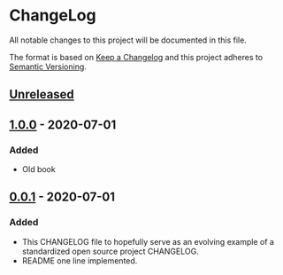 # ChangeLog
All notable changes to this project will be documented in this file.

The format is based on [Keep a Changelog](http://keepachangelog.com/en/1.0.0/)
and this project adheres to [Semantic Versioning](http://semver.org/spec/v2.0.0.html).

## [Unreleased]

## [1.0.0] - 2020-07-01
### Added
- Old book

## [0.0.1] - 2020-07-01
### Added
- This CHANGELOG file to hopefully serve as an evolving example of a standardized open source project CHANGELOG.
- README one line implemented.

[Unreleased]: https://github.com/My-Novel-Management/cobalt204-kissmark/compare/v1.0.0...HEAD
[1.0.0]: https://github.com/My-Novel-Management/cobalt204-kissmark/releases/v1.0.0
[0.0.1]: https://github.com/My-Novel-Management/cobalt204-kissmark/releases/v0.0.1
